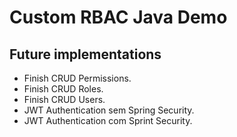 # Custom RBAC Java Demo

## Future implementations

- Finish CRUD Permissions.
- Finish CRUD Roles.
- Finish CRUD Users.
- JWT Authentication sem Spring Security.
- JWT Authentication com Sprint Security.
